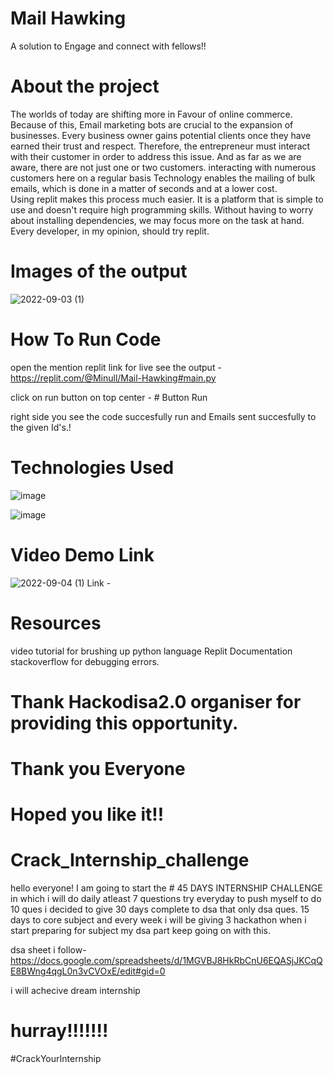 # Mail Hawking
 A solution to Engage and connect with fellows!!
 
 # About the project
 The worlds of today are shifting more in Favour of online commerce. Because of this, Email marketing bots are crucial to the expansion of businesses. Every business owner gains potential clients once they have earned their trust and respect. Therefore, the entrepreneur must interact with their customer in order to address this issue. And as far as we are aware, there are not just one or two customers. interacting with numerous customers here on a regular basis Technology enables the mailing of bulk emails, which is done in a matter of seconds and at a lower cost. Using replit makes this process much easier. It is a platform that is simple to use and doesn't require high programming skills. Without having to worry about installing dependencies, we may focus more on the task at hand. Every developer, in my opinion, should try replit.
 
 # Images of the output
 ![2022-09-03 (1)](https://user-images.githubusercontent.com/83304080/188308230-4237680e-483e-4831-bdac-ec82aeb92438.png)

#  How To Run Code
 open the mention replit link for live  see the output - https://replit.com/@Minull/Mail-Hawking#main.py
 
 click on run button on top center - # Button Run
 
 right side you see the code succesfully run and Emails sent succesfully to the given Id's.!


# Technologies Used

![image](https://user-images.githubusercontent.com/83304080/188307891-be7172a2-b486-4832-b4af-b69dc7f5ea39.png)

![image](https://user-images.githubusercontent.com/83304080/188307903-ae8bbc65-9a4b-4b71-977d-a18110e3fe6a.png)


# Video Demo Link 

![2022-09-04 (1)](https://user-images.githubusercontent.com/83304080/188308752-6e08ad9b-e48d-4c07-8381-18d33d91cd79.png)
Link - 

# Resources
video tutorial for brushing up python language 
Replit Documentation
stackoverflow for debugging errors.

# Thank Hackodisa2.0 organiser for providing this opportunity.
# Thank you Everyone
# Hoped you like it!!







# Crack_Internship_challenge
hello everyone! I am going to start the # 45 DAYS INTERNSHIP CHALLENGE in which i will do daily atleast 7 questions try everyday to push myself to do 10 ques 
i decided to give 30 days complete to dsa that only dsa ques.
15 days to core subject 
and every week i will be giving 3 hackathon 
when i start preparing for subject my dsa part keep going on with this.

dsa sheet i follow-
https://docs.google.com/spreadsheets/d/1MGVBJ8HkRbCnU6EQASjJKCqQE8BWng4qgL0n3vCVOxE/edit#gid=0

i will achecive dream internship
# hurray!!!!!!!
#CrackYourInternship
